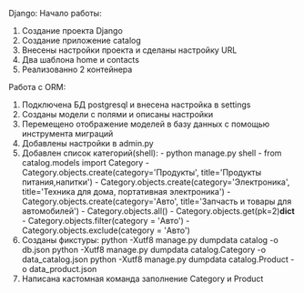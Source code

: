 Django:
Начало работы:
1. Создание проекта Django 
2. Создание приложение catalog
3. Внесены настройки проекта и сделаны настройку URL
4. Два шаблона home и contacts
5. Реализованно 2 контейнера

Работа с ORM:
1. Подключена БД postgresql и внесена настройка в settings
2. Созданы модели с полями и описаны настройки 
3. Перемещено отображение моделей в базу данных с помощью инструмента миграций
4. Добавлены настройки в admin.py 
5. Добавлен список категорий(shell):
        - python manage.py shell
        - from catalog.models import Category
        - Category.objects.create(category='Продукты', title='Продукты питания,напитки')
        - Category.objects.create(category='Электроника', title='Техника для дома, портативная электроника')
        - Category.objects.create(category='Авто', title='Запчасть и товары  для автомобилей')
        - Category.objects.all() 
        - Category.objects.get(pk=2)__dict__
        - Category.objects.filter(category = 'Авто')
        - Category.objects.exclude(category = 'Авто')
6. Созданы фикстуры: python -Xutf8 manage.py dumpdata catalog -o db.json
                     python -Xutf8 manage.py dumpdata catalog.Category -o data_catalog.json
                     python -Xutf8 manage.py dumpdata catalog.Product -o data_product.json
7. Написана кастомная команда заполнение Category и Product